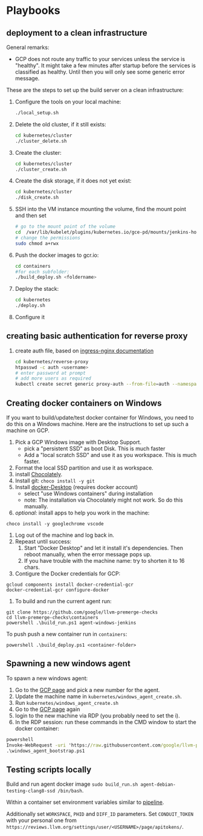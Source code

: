 # Playbooks


## deployment to a clean infrastructure

General remarks:
* GCP does not route any traffic to your services unless the service is "healthy". It might take a few minutes after startup before the services is classified as healthy. Until then you will only see some generic error message.

These are the steps to set up the build server on a clean infrastructure:
1. Configure the tools on your local machine:
    ```bash
    ./local_setup.sh
    ```
1. Delete the old cluster, if it still exists:
    ```bash
    cd kubernetes/cluster
    ./cluster_delete.sh
    ```
1. Create the cluster:
    ```bash
    cd kubernetes/cluster
    ./cluster_create.sh
    ```
1. Create the disk storage, if it does not yet exist:
    ```bash
    cd kubernetes/cluster
    ./disk_create.sh
    ```
1. SSH into the VM instance mounting the volume, find the mount point and then set
    ```bash
    # go to the mount point of the volume
    cd  /var/lib/kubelet/plugins/kubernetes.io/gce-pd/mounts/jenkins-home
    # change the permissions
    sudo chmod a+rwx
    ```
1. Push the docker images to gcr.io:
    ```bash
    cd containers
    #for each subfolder:
    ./build_deploy.sh <foldername>
    ```
1. Deploy the stack:
    ```bash
    cd kubernetes
    ./deploy.sh
    ```
1. Configure it

## creating basic authentication for reverse proxy

1. create auth file, based on [ingress-nginx documentation](https://github.com/kubernetes/ingress-nginx/tree/master/docs/examples/auth/basic)
    ```bash
    cd kubernetes/reverse-proxy
    htpasswd -c auth <username>
    # enter password at prompt
    # add more users as required
    kubectl create secret generic proxy-auth --from-file=auth --namespace=jenkins
    ```

## Creating docker containers on Windows

If you want to build/update/test docker container for Windows, you need to do this on a Windows machine. Here are the instructions to set up such a machine on GCP.

1. Pick a GCP Windows image with Desktop Support.
    * pick a "persistent SSD" as boot Disk. This is much faster
    * Add a "local scratch SSD" and use it as you workspace. This is much faster.
1. Format the local SSD partition and use it as workspace.
1. install [Chocolately](https://chocolatey.org/docs/installation).
1. Install git: `choco install -y git`
1. Install [docker-Desktop](https://docs.docker.com/docker-for-windows/install/) (requires docker account)
    * select "use Windows containers" during installation
    * note: The installation via Chocolately might not work. So do this manually.
1. *optional:* install apps to help you work in the machine:
```
choco install -y googlechrome vscode
```
1. Log out of the machine and log back in.
1. Repeast until success:
    1. Start "Docker Desktop" and let it install it's dependencies. 
    Then reboot manually, when the error message pops up.
    1. If you have trouble with the machine name: try to shorten it to 16 chars.
1. Contigure the Docker credentials for GCP:
```
gcloud components install docker-credential-gcr
docker-credential-gcr configure-docker
```
1. To build and run the current agent run:
```
git clone https://github.com/google/llvm-premerge-checks
cd llvm-premerge-checks\containers
powershell .\build_run.ps1 agent-windows-jenkins
```

To push push a new container run in `containers`:
```
powershell .\build_deploy.ps1 <container-folder>
```

## Spawning a new windows agent

To spawn a new windows agent:

1. Go to the [GCP page](https://pantheon.corp.google.com/compute/instances?project=llvm-premerge-checks&instancessize=50) and pick a new number for the agent.
1. Update the machine name in `kubernetes/windows_agent_create.sh`.
1. Run `kubernetes/windows_agent_create.sh`
1. Go to the [GCP page](https://pantheon.corp.google.com/compute/instances?project=llvm-premerge-checks&instancessize=50) again 
1. login to the new machine via RDP (you probably need to set the i).
1. In the RDP session: run these commands in the CMD window to start the docker container:
```cmd
powershell 
Invoke-WebRequest -uri 'https://raw.githubusercontent.com/google/llvm-premerge-checks/master/kubernetes/windows_agent_bootstrap.ps1' -OutFile windows_agent_bootstrap.ps1
.\windows_agent_bootstrap.ps1
```

## Testing scripts locally

Build and run agent docker image `sudo build_run.sh agent-debian-testing-clang8-ssd /bin/bash`.

Within a container set environment variables similar to [pipeline](https://github.com/google/llvm-premerge-checks/blob/master/Jenkins/Phabricator-pipeline/Jenkinsfile).

Additionally set `WORKSPACE`, `PHID` and `DIFF_ID` parameters. Set `CONDUIT_TOKEN` with your personal one from `https://reviews.llvm.org/settings/user/<USERNAME>/page/apitokens/`.